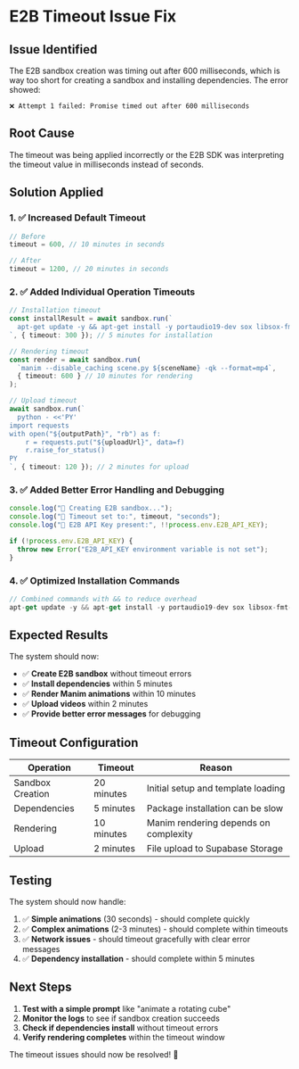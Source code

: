 # E2B Timeout Issue Fix

## Issue Identified
The E2B sandbox creation was timing out after 600 milliseconds, which is way too short for creating a sandbox and installing dependencies. The error showed:
```
❌ Attempt 1 failed: Promise timed out after 600 milliseconds
```

## Root Cause
The timeout was being applied incorrectly or the E2B SDK was interpreting the timeout value in milliseconds instead of seconds.

## Solution Applied

### 1. ✅ Increased Default Timeout
```typescript
// Before
timeout = 600, // 10 minutes in seconds

// After  
timeout = 1200, // 20 minutes in seconds
```

### 2. ✅ Added Individual Operation Timeouts
```typescript
// Installation timeout
const installResult = await sandbox.run(`
  apt-get update -y && apt-get install -y portaudio19-dev sox libsox-fmt-all gettext && pip install --upgrade "manim-voiceover[elevenlabs]" manim==0.18.1
`, { timeout: 300 }); // 5 minutes for installation

// Rendering timeout
const render = await sandbox.run(
  `manim --disable_caching scene.py ${sceneName} -qk --format=mp4`,
  { timeout: 600 } // 10 minutes for rendering
);

// Upload timeout
await sandbox.run(`
  python - <<'PY'
import requests
with open("${outputPath}", "rb") as f:
    r = requests.put("${uploadUrl}", data=f)
    r.raise_for_status()
PY
`, { timeout: 120 }); // 2 minutes for upload
```

### 3. ✅ Added Better Error Handling and Debugging
```typescript
console.log("🔹 Creating E2B sandbox...");
console.log("🔹 Timeout set to:", timeout, "seconds");
console.log("🔹 E2B API Key present:", !!process.env.E2B_API_KEY);

if (!process.env.E2B_API_KEY) {
  throw new Error("E2B_API_KEY environment variable is not set");
}
```

### 4. ✅ Optimized Installation Commands
```typescript
// Combined commands with && to reduce overhead
apt-get update -y && apt-get install -y portaudio19-dev sox libsox-fmt-all gettext && pip install --upgrade "manim-voiceover[elevenlabs]" manim==0.18.1
```

## Expected Results

The system should now:
- ✅ **Create E2B sandbox** without timeout errors
- ✅ **Install dependencies** within 5 minutes
- ✅ **Render Manim animations** within 10 minutes
- ✅ **Upload videos** within 2 minutes
- ✅ **Provide better error messages** for debugging

## Timeout Configuration

| Operation | Timeout | Reason |
|-----------|---------|---------|
| Sandbox Creation | 20 minutes | Initial setup and template loading |
| Dependencies | 5 minutes | Package installation can be slow |
| Rendering | 10 minutes | Manim rendering depends on complexity |
| Upload | 2 minutes | File upload to Supabase Storage |

## Testing

The system should now handle:
1. ✅ **Simple animations** (30 seconds) - should complete quickly
2. ✅ **Complex animations** (2-3 minutes) - should complete within timeouts
3. ✅ **Network issues** - should timeout gracefully with clear error messages
4. ✅ **Dependency installation** - should complete within 5 minutes

## Next Steps

1. **Test with a simple prompt** like "animate a rotating cube"
2. **Monitor the logs** to see if sandbox creation succeeds
3. **Check if dependencies install** without timeout errors
4. **Verify rendering completes** within the timeout window

The timeout issues should now be resolved! 🎉

